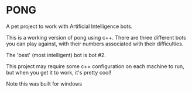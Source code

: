 # PONG

A pet project to work with Artificial Intelligence bots. 

This is a working version of pong using c++. There are three different bots you can play against, with their numbers associated with their difficulties. 

The 'best' (most intelligent) bot is bot #2. 

This project may require some c++ configuration on each machine to run, but when you get it to work, it's pretty cool!


Note this was built for windows

